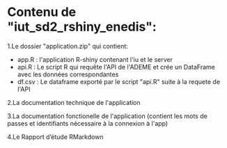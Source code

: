 # Contenu de "iut_sd2_rshiny_enedis":

1.Le dossier "application.zip" qui contient:

- app.R : l'application R-shiny contenant l'iu et le server
- api.R : Le script R qui requête l'API de l'ADEME et crée un DataFrame avec les données correspondantes
- df.csv : Le dataframe exporté par le script "api.R" suite à la requete de l'API

2.La documentation technique de l'application

3.La documentation fonctionelle de l'application (contient les mots de passes et identifiants nécessaire à la connexion à l'app)

4.Le Rapport d’étude RMarkdown
